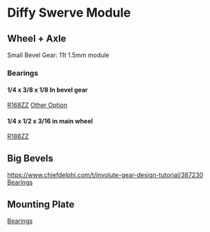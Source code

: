 # Diffy Swerve Module
## Wheel + Axle
Small Bevel Gear: 11t 1.5mm module
### Bearings
#### 1/4 x 3/8 x 1/8 In bevel gear
[R168ZZ](https://www.amazon.com/FOCMKEAS-R168ZZ-Industrial-Mechanical-Equipment/dp/B0BMW2P61D?crid=1QOKNB3LYQGUS&dib=eyJ2IjoiMSJ9.SCdWfhpJgqePDf5zCNei4rK0ALaeez13tj16kAHz2bxbnikZoeH_TJ2LXQunqDLUmfdAXoBXYhC1xhEAy3-8pk6hmaIAGdXSh5DpJaMLIBzd6yu3WSHf-U0dKSA-4BL4uY0WLYdpHXllSe0re3Ur8aQuLJ9yrsQBzUO0lp6zaYESuIkWhSJNts4ThddV6iYw2eR7VNo4XC1v9uzlXXx1OUgQAtK4jwgY5Z7PVJ-VYRs.WqDcN0VpDG2DIb_8cVOaT6xDYj8vfOyWNaFrzspALqQ&dib_tag=se&keywords=1%2F4%2Bthin%2Bwall%2Bbearing&qid=1744387518&sprefix=1%2F4%2Bthin%2Bwall%2Bbearing%2Caps%2C197&sr=8-15&th=1)
[Other Option](https://www.amazon.com/uxcell-4-inchx3-8-inchx1-Shielded-Bearings/dp/B0828JXX4N?crid=WS9WFH8E1OZN&dib=eyJ2IjoiMSJ9.wbdKO7r497u8pHHJq4Xd9V9eaCz4JYoHSqdP9EtrwfU3YBLQQ5Q_FgRUI7pHpDvnOfRZ9z_gVmb0gtiphBxNBD6Lcec1O4bFJoqGmgwZdeZRW327xT8Xi2Ls3_4CWpwT11XtssogZoIKssU73Gcc7CcK8JWXqf2BzzzVefMSCLH415kxtUHDHXe7iSpFkrpFSFVhCKh_-xQ9z_xlFZ-d7Lo24CLliHsXYTeDMhl72y8.VfrsIWfaO4rtKyKL3VOCJ1Jn7kdSjw2fLEU_dObIk6s&dib_tag=se&keywords=R168ZZ&qid=1744387605&sprefix=r168zz%2B%2Caps%2C136&sr=8-4&th=1)
#### 1/4 x 1/2 x 3/16 in main wheel
[R188ZZ](https://www.amazon.com/uxcell-R188ZZ-Groove-Bearings-Shielded/dp/B082PQ9FSY?crid=14I08HNAS13ON&dib=eyJ2IjoiMSJ9.M9ZiCsm-zqDJrhUO2sxU_BM4Gn_dlRV_aOKgXaGJAcC8jGxGnL6X7TQyxYIx12gBGeBTBRpRnIQVro4BRPyQtyVA1zxYBCXBYRcIl5hjxNY00VkVLHGjla_6FbetJHUwhOH37m1QBYl2fZBJ4mZqj1nNwM3-Mdf56WyM9Pa4BxGGnTXsNkupC1jIUzE2UlPsTATRTZ5nd0xCWK4T9o9UELVbv610prdW4OxX71W1PFM.UgOclZWPr_bkl1yyKONIM2PSk4VReQsGt97Wk4Bt1eA&dib_tag=se&keywords=1%2F4ID+1%2F2in+OD+in+bearing&qid=1744472203&sprefix=1%2F4id+1%2F2in+od+in+bearing%2Caps%2C81&sr=8-4)
## Big Bevels
https://www.chiefdelphi.com/t/involute-gear-design-tutorial/387230
[Bearings](https://www.amazon.com/uxcell-V623ZZ-Bearing-3x12x4mm-Bearings/dp/B0DBQWDBWD?crid=O6KVT9T5HREJ&dib=eyJ2IjoiMSJ9.TzPVmDNRzh2cW3ZmDohH95lUyE2S-Iaw-O3hxFt-EmP3BeF8Ud6FgbYXw07e6JRu2c-ck60jb46fADzSqbJjm_zJBHr7HEL7ZqUIpPBEjBPLN-j757Iwlz1wkj8PNm5ae3cfCsK4rlT2uU_FTBbJHTqFESWXGJGNEhqJ0KIUtj9rSnFvQ5fM4j3j3EcKtl_N2pBjzk6LAduJeZhpRZKUjKCxJcWqIx9GNgPBDPMETCo.LJfH8pfW_erfJLocs8uETOlojxuBy2SmEQj6jByiK8I&dib_tag=se&keywords=3mm%2Bgroove%2Bbearing&qid=1744483996&sprefix=3mm%2Bgroove%2Bbearing%2Caps%2C108&sr=8-10&th=1)
## Mounting Plate
[Bearings](https://www.amazon.com/uxcell-Groove-Bearing-1080095-Bearings/dp/B07FVYR9S5?crid=33VX9OT6SJ56C&dib=eyJ2IjoiMSJ9.SEfMMc8NrU2_EDMFmqPTGOwp8nHrrCw0gXxdSDxaBZJD2ac2svFD4nDiXMEOV9t88KIByMAOsnJpmO_OW5ALXc8BY9VfRXbnsbOw1987L4lw67vMhFCGZ9W6v2JBAtUAj-0LzaKPiZNr3aeQ4S_q7ok49YhnnMlR-dbRbvyHFeeH1EnTOYj8h9FgdgrURVI542V_EkLTMe4YA_BtQmS6FL0Id8o-NB7ucvLQklRgo-g.9NziaQDicnEThzQfX3uqkMHei-psMxxNB8yiKQG2n1I&dib_tag=se&keywords=bearing%2B4x13x4mm&qid=1744558249&sprefix=bearing%2B4x13x4mm%2Caps%2C126&sr=8-10&th=1)
